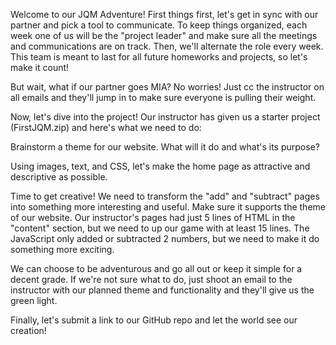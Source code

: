 Welcome to our JQM Adventure!
First things first, let's get in sync with our partner and pick a tool to communicate. To keep things organized, each week one of us will be the "project leader" and make sure all the meetings and communications are on track. Then, we'll alternate the role every week. This team is meant to last for all future homeworks and projects, so let's make it count!

But wait, what if our partner goes MIA? No worries! Just cc the instructor on all emails and they'll jump in to make sure everyone is pulling their weight.

Now, let's dive into the project! Our instructor has given us a starter project (FirstJQM.zip) and here's what we need to do:

Brainstorm a theme for our website. What will it do and what's its purpose?

Using images, text, and CSS, let's make the home page as attractive and descriptive as possible.

Time to get creative! We need to transform the "add" and "subtract" pages into something more interesting and useful. Make sure it supports the theme of our website. Our instructor's pages had just 5 lines of HTML in the "content" section, but we need to up our game with at least 15 lines. The JavaScript only added or subtracted 2 numbers, but we need to make it do something more exciting.

We can choose to be adventurous and go all out or keep it simple for a decent grade. If we're not sure what to do, just shoot an email to the instructor with our planned theme and functionality and they'll give us the green light.

Finally, let's submit a link to our GitHub repo and let the world see our creation!
